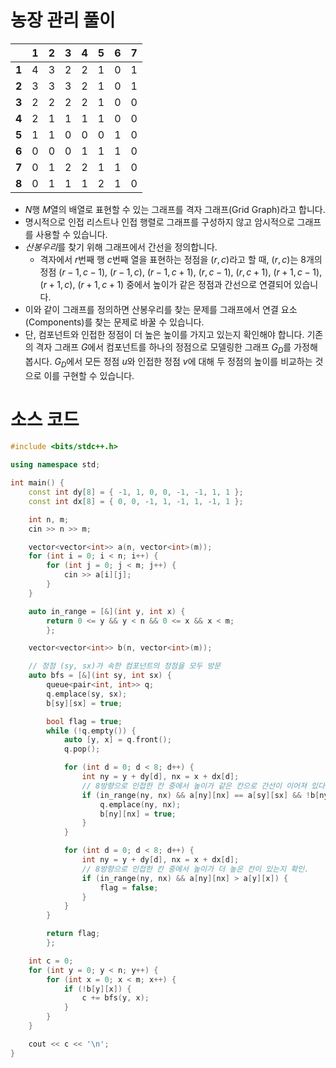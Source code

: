 # 농장 관리 풀이

|     | 1 | 2 | 3 | 4 | 5 | 6 | 7 |
|-----|---|---|---|---|---|---|---|
| **1** | 4 | 3 | 2 | 2 | 1 | 0 | 1 |
| **2** | 3 | 3 | 3 | 2 | 1 | 0 | 1 |
| **3** | 2 | 2 | 2 | 2 | 1 | 0 | 0 |
| **4** | 2 | 1 | 1 | 1 | 1 | 0 | 0 |
| **5** | 1 | 1 | 0 | 0 | 0 | 1 | 0 |
| **6** | 0 | 0 | 0 | 1 | 1 | 1 | 0 |
| **7** | 0 | 1 | 2 | 2 | 1 | 1 | 0 |
| **8** | 0 | 1 | 1 | 1 | 2 | 1 | 0 |

* $N$행 $M$열의 배열로 표현할 수 있는 그래프를 격자 그래프(Grid Graph)라고 합니다.
* 명시적으로 인접 리스트나 인접 행렬로 그래프를 구성하지 않고 암시적으로 그래프를 사용할 수 있습니다.
* *산봉우리*를 찾기 위해 그래프에서 간선을 정의합니다.
    * 격자에서 $r$번째 행 $c$번째 열을 표현하는 정점을 $(r, c)$라고 할 때, $(r, c)$는 8개의 정점 $(r - 1, c - 1)$, $(r - 1, c)$, $(r - 1, c + 1)$, $(r, c - 1)$, $(r, c + 1)$, $(r + 1, c - 1)$, $(r + 1, c)$, $(r + 1, c + 1)$ 중에서 높이가 같은 정점과 간선으로 연결되어 있습니다.
* 이와 같이 그래프를 정의하면 산봉우리를 찾는 문제를 그래프에서 연결 요소(Components)를 찾는 문제로 바꿀 수 있습니다.
* 단, 컴포넌트와 인접한 정점이 더 높은 높이를 가지고 있는지 확인해야 합니다. 기존의 격자 그래프 $G$에서 컴포넌트를 하나의 정점으로 모델링한 그래프 $G_D$를 가정해봅시다. $G_D$에서 모든 정점 $u$와 인접한 정점 $v$에 대해 두 정점의 높이를 비교하는 것으로 이를 구현할 수 있습니다.

# 소스 코드
```cpp
#include <bits/stdc++.h>

using namespace std;

int main() {
	const int dy[8] = { -1, 1, 0, 0, -1, -1, 1, 1 };
	const int dx[8] = { 0, 0, -1, 1, -1, 1, -1, 1 };

	int n, m;
	cin >> n >> m;

	vector<vector<int>> a(n, vector<int>(m));
	for (int i = 0; i < n; i++) {
		for (int j = 0; j < m; j++) {
			cin >> a[i][j];
		}
	}

	auto in_range = [&](int y, int x) {
		return 0 <= y && y < n && 0 <= x && x < m;
		};

	vector<vector<int>> b(n, vector<int>(m));

	// 정점 (sy, sx)가 속한 컴포넌트의 정점을 모두 방문
	auto bfs = [&](int sy, int sx) {
		queue<pair<int, int>> q;
		q.emplace(sy, sx);
		b[sy][sx] = true;

		bool flag = true;
		while (!q.empty()) {
			auto [y, x] = q.front();
			q.pop();

			for (int d = 0; d < 8; d++) {
				int ny = y + dy[d], nx = x + dx[d];
				// 8방향으로 인접한 칸 중에서 높이가 같은 칸으로 간선이 이어져 있다.
				if (in_range(ny, nx) && a[ny][nx] == a[sy][sx] && !b[ny][nx]) {
					q.emplace(ny, nx);
					b[ny][nx] = true;
				}
			}

			for (int d = 0; d < 8; d++) {
				int ny = y + dy[d], nx = x + dx[d];
				// 8방향으로 인접한 칸 중에서 높이가 더 높은 칸이 있는지 확인.
				if (in_range(ny, nx) && a[ny][nx] > a[y][x]) {
					flag = false;
				}
			}
		}

		return flag;
		};

	int c = 0;
	for (int y = 0; y < n; y++) {
		for (int x = 0; x < m; x++) {
			if (!b[y][x]) {
				c += bfs(y, x);
			}
		}
	}

	cout << c << '\n';
}

```
